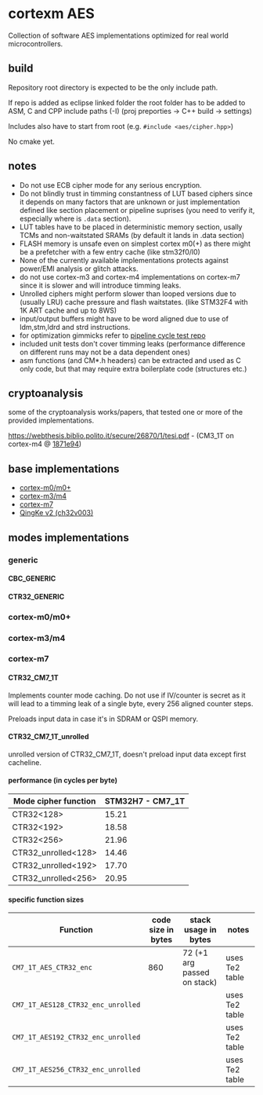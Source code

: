# cortexm AES

Collection of software AES implementations optimized for real world microcontrollers.

## build

Repository root directory is expected to be the only include path.

If repo is added as eclipse linked folder the root folder has to be added to ASM, C and CPP include paths (-I)
(proj preporties -> C++ build -> settings)

Includes also have to start from root (e.g. `#include <aes/cipher.hpp>`)

No cmake yet.

## notes
- Do not use ECB cipher mode for any serious encryption.
- Do not blindly trust in timming constantness of LUT based ciphers since it depends on many factors that are 
unknown or just implementation defined like section placement or pipeline suprises (you need to verify it, especially where is `.data` 
section).
- LUT tables have to be placed in deterministic memory section, usally TCMs and non-waitstated SRAMs (by default it lands in .data section)
- FLASH memory is unsafe even on simplest cortex m0(+) as there might be a prefetcher with a few entry cache (like stm32f0/l0)
- None of the currently available implementations protects against power/EMI analysis or glitch attacks.
- do not use cortex-m3 and cortex-m4 implementations on cortex-m7 since it is slower and will introduce timming leaks.
- Unrolled ciphers might perform slower than looped versions due to (usually LRU) cache pressure and flash waitstates. (like STM32F4 with 1K ART cache and up to 8WS)
- input/output buffers might have to be word aligned due to use of ldm,stm,ldrd and strd instructions.
- for optimization gimmicks refer to [pipeline cycle test repo](https://github.com/jnk0le/random/tree/master/pipeline%20cycle%20test)
- included unit tests don't cover timming leaks (performance difference on different runs may not be a data dependent ones)  
- asm functions (and CM*.h headers) can be extracted and used as C only code, but that may require extra boilerplate code (structures etc.)

## cryptoanalysis 

some of the cryptoanalysis works/papers, that tested one or more of the provided implementations.

https://webthesis.biblio.polito.it/secure/26870/1/tesi.pdf - (CM3_1T on cortex-m4 @ [1871e94](https://github.com/jnk0le/cortexm-AES/commit/1871e94c9c74e95fbfd9a5682b14941878ca2adb))

## base implementations

- [cortex-m0/m0+](doc/aes/CM0_details.md)
- [cortex-m3/m4](doc/aes/CM3_CM4_details.md)
- [cortex-m7](doc/aes/CM7_details.md)
- [QingKe v2 (ch32v003)](doc/aes/QKv2_details.md)

## modes implementations


### generic

#### CBC_GENERIC

#### CTR32_GENERIC

### cortex-m0/m0+

### cortex-m3/m4

### cortex-m7

#### CTR32_CM7_1T

Implements counter mode caching. Do not use if IV/counter is secret as it will lead to a timming leak of a single byte, every 256 aligned counter steps.

Preloads input data in case it's in SDRAM or QSPI memory.

#### CTR32_CM7_1T_unrolled

unrolled version of CTR32_CM7_1T, doesn't preload input data except first cacheline.

#### performance (in cycles per byte)

| Mode cipher function       | STM32H7 - CM7_1T |
|----------------------------|------------------|
| CTR32<128>                 | 15.21            |
| CTR32<192>                 | 18.58            |
| CTR32<256>                 | 21.96            |
| CTR32_unrolled<128>        | 14.46            |
| CTR32_unrolled<192>        | 17.70            |
| CTR32_unrolled<256>        | 20.95            |

#### specific function sizes

| Function | code size in bytes | stack usage in bytes | notes |
|----------|--------------------|----------------------|-------|
| `CM7_1T_AES_CTR32_enc` | 860 | 72 (+1 arg passed on stack) | uses Te2 table |
| `CM7_1T_AES128_CTR32_enc_unrolled` | | | uses Te2 table |
| `CM7_1T_AES192_CTR32_enc_unrolled` | | | uses Te2 table |
| `CM7_1T_AES256_CTR32_enc_unrolled` | | | uses Te2 table |
